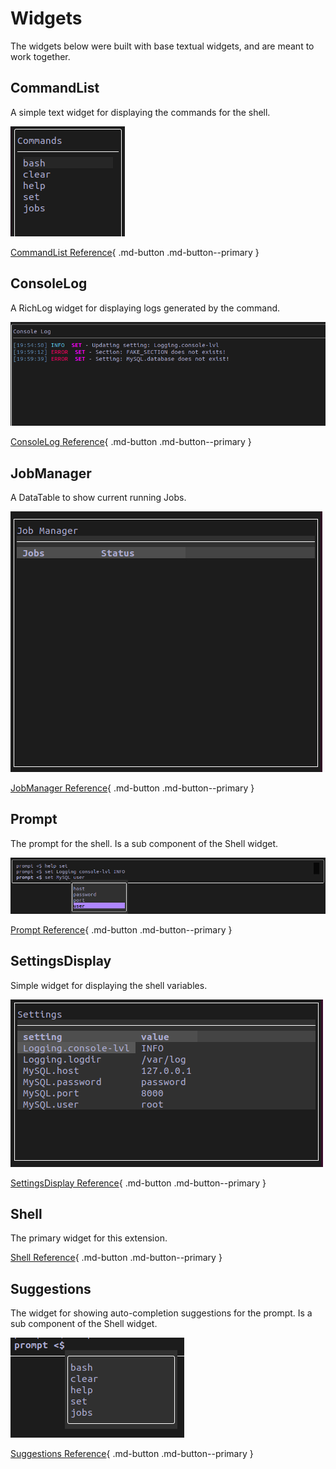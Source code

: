 # Widgets

The widgets below were built with base textual widgets, and are meant to work together.

## CommandList
A simple text widget for displaying the commands for the shell.

![CommandList](../assets/widgets/command_list.png)

[CommandList Reference](command_list.md){ .md-button .md-button--primary }


## ConsoleLog
A RichLog widget for displaying logs generated by the command. 

![ConsoleLog](../assets/widgets/console_log.png)

[ConsoleLog Reference](console_log.md){ .md-button .md-button--primary }


## JobManager
A DataTable to show current running Jobs. 

![JobManager](../assets/widgets/job_manager.png)

[JobManager Reference](job_manager.md){ .md-button .md-button--primary }


## Prompt
The prompt for the shell. Is a sub component of the Shell widget.

![Prompt](../assets/widgets/prompt.png)

[Prompt Reference](prompt.md){ .md-button .md-button--primary }


## SettingsDisplay
Simple widget for displaying the shell variables.

![SettingsDisplay](../assets/widgets/settings.png)

[SettingsDisplay Reference](settings_display.md){ .md-button .md-button--primary }


## Shell
The primary widget for this extension.

[Shell Reference](shell/index.md){ .md-button .md-button--primary }


## Suggestions
The widget for showing auto-completion suggestions for the prompt. Is a sub component of the Shell widget.

![Suggestions](../assets/widgets/suggestions.png)

[Suggestions Reference](suggestions.md){ .md-button .md-button--primary }